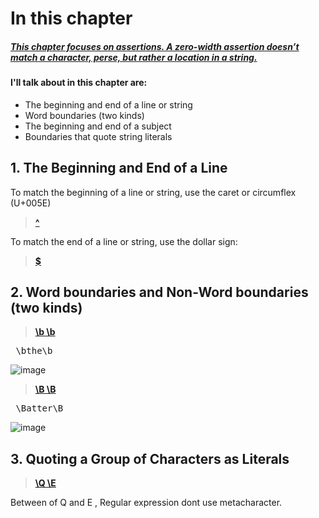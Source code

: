 # In this chapter

##### [This chapter focuses on assertions. A zero-width assertion doesn’t match a character, perse, but rather a location in a string.]()


####  I'll talk about in this chapter are:
+ The beginning and end of a line or string
+ Word boundaries (two kinds)
+ The beginning and end of a subject
+ Boundaries that quote string literals

## 1. The Beginning and End of a Line

To match the beginning of a line or string, use the caret or circumflex (U+005E)
> [**^**]()
 
To match the end of a line or string, use the dollar sign:
> [**$**]()

## 2. Word boundaries and Non-Word boundaries (two kinds)

>[**\b \b**]()

<pre> \bthe\b </pre>
![image](https://user-images.githubusercontent.com/78835559/113671224-092a8b80-96f1-11eb-82d4-49a01c252b8f.png)

>[**\B \B**]()

<pre> \Batter\B </pre>
![image](https://user-images.githubusercontent.com/78835559/113671166-f6b05200-96f0-11eb-8693-cba6f64bc7a2.png)

## 3. Quoting a Group of Characters as Literals

> [**\Q \E**]()

Between of Q and E , Regular expression dont use metacharacter.  

